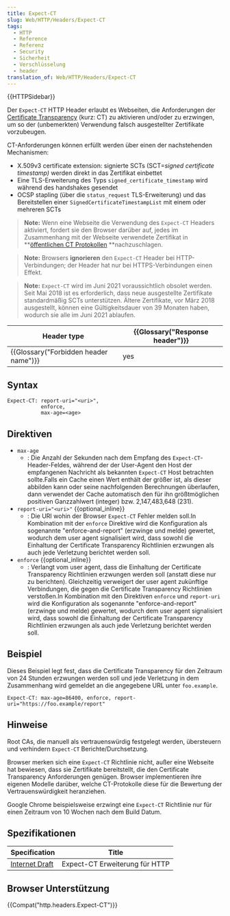 ```yaml
---
title: Expect-CT
slug: Web/HTTP/Headers/Expect-CT
tags:
  - HTTP
  - Reference
  - Referenz
  - Security
  - Sicherheit
  - Verschlüsselung
  - header
translation_of: Web/HTTP/Headers/Expect-CT
---
```

{{HTTPSidebar}}

Der `Expect-CT` HTTP Header erlaubt es Webseiten, die Anforderungen der [Certificate Transparency](/de/docs/Web/Security/Certificate_Transparency) (kurz: CT) zu aktivieren und/oder zu erzwingen, um so der (unbemerkten) Verwendung falsch ausgestellter Zertifikate vorzubeugen.

CT-Anforderungen können erfüllt werden über einen der nachstehenden Mechanismen:

- X.509v3 certificate extension: signierte SCTs (SCT=_signed certificate timestamp)_ werden direkt in das Zertifikat einbettet
- Eine TLS-Erweiterung des Typs `signed_certificate_timestamp` wird während des handshakes gesendet
- OCSP stapling (über die `status_request` TLS-Erweiterung) und das Bereitstellen einer `SignedCertificateTimestampList` mit einem oder mehreren SCTs

> **Note:** Wenn eine Webseite die Verwendung des `Expect-CT` Headers aktiviert, fordert sie den Browser darüber auf, jedes im Zusammenhang mit der Webseite verwendete Zertifikat in **[öffentlichen CT Protokollen](https://www.certificate-transparency.org/known-logs) **nachzuschlagen.

> **Note:** Browsers **ignorieren** den `Expect-CT` Header bei HTTP-Verbindungen; der Header hat nur bei HTTPS-Verbindungen einen Effekt.

> **Note:** `Expect-CT` wird im Juni 2021 voraussichtlich obsolet werden. Seit Mai 2018 ist es erforderlich, dass neue ausgestellte Zertifikate standardmäßig SCTs unterstützen. Ältere Zertifikate, vor März 2018 ausgestellt, können eine Gültigkeitsdauer von 39 Monaten haben, wodurch sie alle im Juni 2021 ablaufen.

| Header type                                      | {{Glossary("Response header")}} |
| ------------------------------------------------ | ---------------------------------------- |
| {{Glossary("Forbidden header name")}} | yes                                      |

## Syntax

    Expect-CT: report-uri="<uri>",
               enforce,
               max-age=<age>

## Direktiven

- `max-age`
  - : Die Anzahl der Sekunden nach dem Empfang des `Expect-CT`-Header-Feldes, während der der User-Agent den Host der empfangenen Nachricht als bekannten `Expect-CT` Host betrachten sollte.Falls ein Cache einen Wert enthält der größer ist, als dieser abbilden kann oder seine nachfolgenden Berechnungen überlaufen, dann verwendet der Cache automatisch den für ihn größtmöglichen positiven Ganzzahlwert (integer) bzw. 2,147,483,648 (231).
- `report-uri="<uri>"` {{optional_inline}}
  - : Die URI wohin der Browser `Expect-CT` Fehler melden soll.In Kombination mit der `enforce` Direktive wird die Konfiguration als sogenannte "enforce-and-report" (erzwinge und melde) gewertet, wodurch dem user agent signalisiert wird, dass sowohl die Einhaltung der Certificate Transparency Richtlinien erzwungen als auch jede Verletzung berichtet werden soll.
- `enforce` {{optional_inline}}
  - : Verlangt vom user agent, dass die Einhaltung der Certificate Transparency Richtlinien erzwungen werden soll (anstatt diese nur zu berichten). Gleichzeitig verweigert der user agent zukünftige Verbindungen, die gegen die Certificate Transparency Richtlinien verstoßen.In Kombination mit den Direktiven `enforce` und `report-uri` wird die Konfiguration als sogenannte "enforce-and-report" (erzwinge und melde) gewertet, wodurch dem user agent signalisiert wird, dass sowohl die Einhaltung der Certificate Transparency Richtlinien erzwungen als auch jede Verletzung berichtet werden soll.

## Beispiel

Dieses Beispiel legt fest, dass die Certificate Transparency für den Zeitraum von 24 Stunden erzwungen werden soll und jede Verletzung in dem Zusammenhang wird gemeldet an die angegebene URL unter `foo.example`.

    Expect-CT: max-age=86400, enforce, report-uri="https://foo.example/report"

## Hinweise

Root CAs, die manuell als vertrauenswürdig festgelegt werden, übersteuern und verhindern `Expect-CT` Berichte/Durchsetzung.

Browser merken sich eine `Expect-CT` Richtlinie nicht, außer eine Webseite hat bewiesen, dass sie Zertifikate bereitstellt, die den Certificate Transparency Anforderungen genügen. Browser implementieren ihre eigenen Modelle darüber, welche CT-Protokolle diese für die Bewertung der Vertrauenswürdigkeit heranziehen.

Google Chrome beispielsweise erzwingt eine `Expect-CT` Richtlinie nur für einen Zeitraum von 10 Wochen nach dem Build Datum.

## Spezifikationen

| Specification                                                                 | Title                          |
| ----------------------------------------------------------------------------- | ------------------------------ |
| [Internet Draft](https://tools.ietf.org/html/draft-ietf-httpbis-expect-ct-08) | Expect-CT Erweiterung für HTTP |

## Browser Unterstützung

{{Compat("http.headers.Expect-CT")}}
